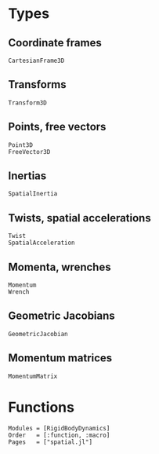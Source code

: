 # Types

## Coordinate frames
```@docs
CartesianFrame3D
```

## Transforms
```@docs
Transform3D
```

## Points, free vectors
```@docs
Point3D
FreeVector3D
```

## Inertias
```@docs
SpatialInertia
```

## Twists, spatial accelerations
```@docs
Twist
SpatialAcceleration
```

## Momenta, wrenches
```@docs
Momentum
Wrench
```

## Geometric Jacobians
```@docs
GeometricJacobian
```

## Momentum matrices
```@docs
MomentumMatrix
```

# Functions
```@autodocs
Modules = [RigidBodyDynamics]
Order   = [:function, :macro]
Pages   = ["spatial.jl"]
```
